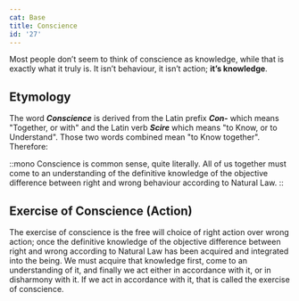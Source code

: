 ```yaml
---
cat: Base
title: Conscience
id: '27'
---
```


<youtube id="fUoLr8Gs6vE" params="rel=0&start=2968"></youtube>

<span class="desc">Most people don’t seem to think of conscience as knowledge, while that is exactly what it truly is. It isn’t behaviour, it isn’t action; <b class="font-bold underline">it’s knowledge</b>.</span>

## Etymology
The word **_Conscience_** is derived from the Latin prefix **_Con-_** which means "Together, or with" and the Latin verb **_Scire_** which means "to Know, or to Understand". Those two words combined mean "to Know together". Therefore:

::mono
Conscience is common sense, quite literally. All of us together must come to an understanding of the definitive knowledge of the objective difference between right and wrong behaviour according to Natural Law.
::

## Exercise of Conscience (Action)
The exercise of conscience is the free will choice of right action over wrong action; once the definitive knowledge of the objective difference between right and wrong according to Natural Law has been acquired and integrated into the being. We must acquire that knowledge first, come to an understanding of it, and finally we act either in accordance with it, or in disharmony with it. If we act in accordance with it, that is called the exercise of conscience.